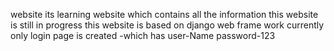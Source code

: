website
its learning website which contains all the information 
this website is still in progress 
this website is based on django web frame work
currently only login page is created -which has
user-Name
password-123

